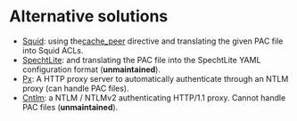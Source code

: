 # Alternative solutions

- [Squid][squid]: using the[cache_peer][cache_peer] directive and translating
  the given PAC file into Squid ACLs.
- [SpechtLite][specht]: and translating the PAC file into the SpechtLite YAML
  configuration format (**unmaintained**).
- [Px][px]: A HTTP proxy server to automatically authenticate through an NTLM
  proxy (can handle PAC files).
- [Cntlm][cntlm]: a NTLM / NTLMv2 authenticating HTTP/1.1 proxy. Cannot handle
  PAC files (**unmaintained**).

[squid]: http://www.squid-cache.org "A caching proxy for the Web"
[cache_peer]: http://www.squid-cache.org/Doc/config/cache_peer/ "Squid configuration directive cache_peer"
[specht]: https://github.com/zhuhaow/SpechtLite "A rule-based proxy for macOS"
[px]: https://github.com/genotrance/px "Px"
[cntlm]: http://cntlm.sf.net/ "Cntlm Authentication Proxy"
